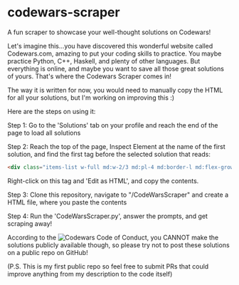 # codewars-scraper
A fun scraper to showcase your well-thought solutions on Codewars!


Let's imagine this...you have discovered this wonderful website called Codewars.com, amazing to put your coding skills to practice. You maybe practice Python, C++, Haskell, and plenty of other languages. But everything is online, and maybe you want to save all those great solutions of yours. That's where the Codewars Scraper comes in!

The way it is written for now, you would need to manually copy the HTML for all your solutions, but I'm working on improving this :)

Here are the steps on using it:

Step 1: Go to the 'Solutions' tab on your profile and reach the end of the page to load all solutions

Step 2: Reach the top of the page, Inspect Element at the name of the first solution, and find the first tag before the selected solution that reads:

```html
<div class="items-list w-full md:w-2/3 md:pl-4 md:border-l md:flex-grow">
 ```

Right-click on this tag and 'Edit as HTML', and copy the contents.
  
Step 3: Clone this repository, navigate to "/CodeWarsScraper" and create a HTML file, where you paste the contents

Step 4: Run the 'CodeWarsScraper.py', answer the prompts, and get scraping away!

According to the ![Codewars Code of Conduct](https://github.com/Codewars/codewars.com/wiki/Community-Code-of-Conduct), you CANNOT make the solutions publicly available though, so please try not to post these solutions on a public repo on GitHub!

(P.S. This is my first public repo so feel free to submit PRs that could improve anything from my description to the code itself)
